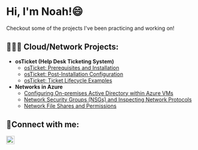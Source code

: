 <h1>Hi, I'm Noah!<a href="https://www.linkedin.com/in/noah-butler2/"></a>😄</h1>

Checkout some of the projects I've been practicing and working on!

<h2>👨‍💻📶 Cloud/Network Projects:</h2>

- <b>osTicket (Help Desk Ticketing System)</b>
  - [osTicket: Prerequisites and Installation](https://github.com/noahbutler2/osticket-prereqs)
  - [osTicket: Post-Installation Configuration](https://github.com/noahbutler2/osTicket-Post-Installation-Configuration)
  - [osTicket: Ticket Lifecycle Examples](https://github.com/noahbutler2/osTicket-Ticket-Lifecycle-Examples)
- <b>Networks in Azure</b>
  - [Configuring On-premises Active Directory within Azure VMs](https://github.com/noahbutler2/Configuring-On-premises-Active-Directory-within-Azure-VMs)
  - [Network Security Groups (NSGs) and Inspecting Network Protocols](https://github.com/noahbutler2/Network-Security-Groups-NSGs-and-Inspecting-Network-Protocols)
  - [Network File Shares and Permissions](https://github.com/noahbutler2/Network-File-Shares-and-Permissions)
<h2>🤳Connect with me:</h2>


[<img align="left" alt="Josh | LinkedIn" width="22px" src="https://cdn.jsdelivr.net/npm/simple-icons@v3/icons/linkedin.svg" />][linkedin]


[linkedin]: https://www.linkedin.com/in/noah-butler2/
